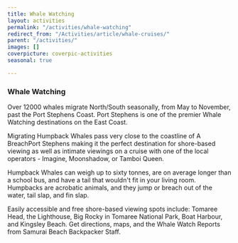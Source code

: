 ```yaml
---
title: Whale Watching
layout: activities
permalink: "/activities/whale-watching"
redirect_from: "/Activities/article/whale-cruises/"
parent: "/activities/"
images: []
coverpicture: coverpic-activities
seasonal: true

---
```

### Whale Watching
Over 12000 whales migrate North/South seasonally, from May to November, past the Port Stephens Coast. Port Stephens is one of the premier Whale Watching destinations on the East Coast.

Migrating Humpback Whales pass very close to the coastline of A BreachPort Stephens making it the perfect destination for shore-based viewing as well as intimate viewings on a cruise with one of the local operators - Imagine, Moonshadow, or Tamboi Queen.

Humpback Whales can weigh up to sixty tonnes, are on average longer than a school bus, and have a tail that wouldn't fit in your living room. Humpbacks are acrobatic animals, and they jump or breach out of the water, tail slap, and fin slap.

Easily accessible and free shore-based viewing spots include: Tomaree Head, the Lighthouse, Big Rocky in Tomaree National Park, Boat Harbour, and Kingsley Beach. Get directions, maps, and the Whale Watch Reports from Samurai Beach Backpacker Staff.
